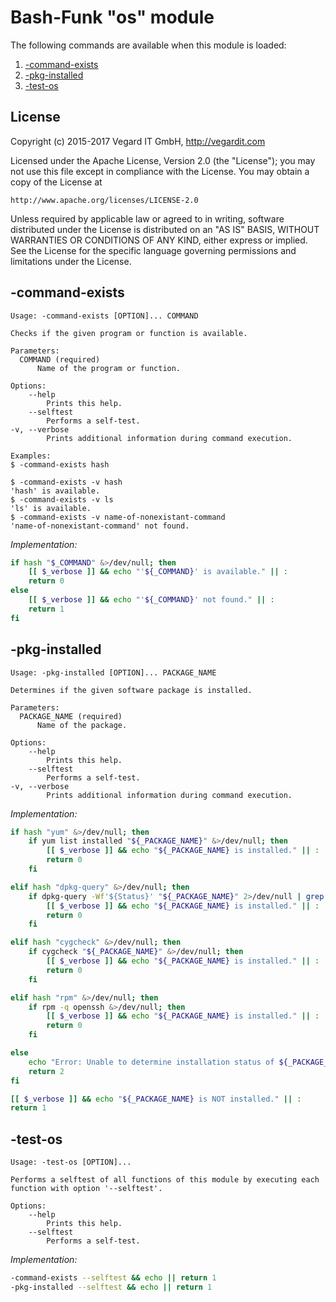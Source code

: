 # Bash-Funk "os" module

[//]: # (THIS FILE IS GENERATED BY BASH-FUNK GENERATOR)

The following commands are available when this module is loaded:

1. [-command-exists](#-command-exists)
1. [-pkg-installed](#-pkg-installed)
1. [-test-os](#-test-os)


## <a name="license"></a>License

Copyright (c) 2015-2017 Vegard IT GmbH, http://vegardit.com

Licensed under the Apache License, Version 2.0 (the "License");
you may not use this file except in compliance with the License.
You may obtain a copy of the License at

    http://www.apache.org/licenses/LICENSE-2.0

Unless required by applicable law or agreed to in writing, software
distributed under the License is distributed on an "AS IS" BASIS,
WITHOUT WARRANTIES OR CONDITIONS OF ANY KIND, either express or implied.
See the License for the specific language governing permissions and
limitations under the License.


## <a name="-command-exists"></a>-command-exists

```
Usage: -command-exists [OPTION]... COMMAND

Checks if the given program or function is available.

Parameters:
  COMMAND (required)
      Name of the program or function.

Options:
    --help 
        Prints this help.
    --selftest 
        Performs a self-test.
-v, --verbose 
        Prints additional information during command execution.

Examples:
$ -command-exists hash

$ -command-exists -v hash
'hash' is available.
$ -command-exists -v ls
'ls' is available.
$ -command-exists -v name-of-nonexistant-command
'name-of-nonexistant-command' not found.
```

*Implementation:*
```bash
if hash "$_COMMAND" &>/dev/null; then
    [[ $_verbose ]] && echo "'${_COMMAND}' is available." || :
    return 0
else
    [[ $_verbose ]] && echo "'${_COMMAND}' not found." || :
    return 1
fi
```


## <a name="-pkg-installed"></a>-pkg-installed

```
Usage: -pkg-installed [OPTION]... PACKAGE_NAME

Determines if the given software package is installed.

Parameters:
  PACKAGE_NAME (required)
      Name of the package.

Options:
    --help 
        Prints this help.
    --selftest 
        Performs a self-test.
-v, --verbose 
        Prints additional information during command execution.
```

*Implementation:*
```bash
if hash "yum" &>/dev/null; then
    if yum list installed "${_PACKAGE_NAME}" &>/dev/null; then
        [[ $_verbose ]] && echo "${_PACKAGE_NAME} is installed." || :
        return 0
    fi

elif hash "dpkg-query" &>/dev/null; then
    if dpkg-query -Wf'${Status}' "${_PACKAGE_NAME}" 2>/dev/null | grep "install ok installed" &>/dev/null; then
        [[ $_verbose ]] && echo "${_PACKAGE_NAME} is installed." || :
        return 0
    fi

elif hash "cygcheck" &>/dev/null; then
    if cygcheck "${_PACKAGE_NAME}" &>/dev/null; then
        [[ $_verbose ]] && echo "${_PACKAGE_NAME} is installed." || :
        return 0
    fi

elif hash "rpm" &>/dev/null; then
    if rpm -q openssh &>/dev/null; then
        [[ $_verbose ]] && echo "${_PACKAGE_NAME} is installed." || :
        return 0
    fi

else
    echo "Error: Unable to determine installation status of ${_PACKAGE_NAME}. No supported package manager found." || :
    return 2
fi

[[ $_verbose ]] && echo "${_PACKAGE_NAME} is NOT installed." || :
return 1
```


## <a name="-test-os"></a>-test-os

```
Usage: -test-os [OPTION]...

Performs a selftest of all functions of this module by executing each function with option '--selftest'.

Options:
    --help 
        Prints this help.
    --selftest 
        Performs a self-test.
```

*Implementation:*
```bash
-command-exists --selftest && echo || return 1
-pkg-installed --selftest && echo || return 1
```
